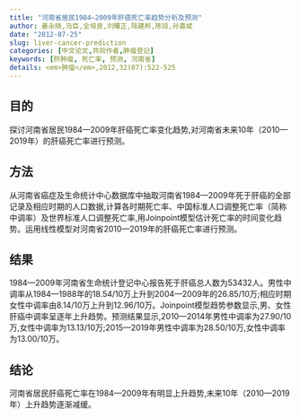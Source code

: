 ```yaml
---
title: "河南省居民1984—2009年肝癌死亡率趋势分析及预测"
author: 姜永晓,马臣,全培良,刘曙正,陆建邦,陈琼,孙喜斌
date: "2012-07-25"
slug: liver-cancer-prediction
categories: [中文论文,共同作者,肿瘤登记]
keywords: [肝肿瘤, 死亡率, 预测, 河南省]
details: <em>肿瘤</em>,2012,32(07):522-525
---
```

## 目的
探讨河南省居民1984—2009年肝癌死亡率变化趋势,对河南省未来10年（2010—2019年）的肝癌死亡率进行预测。

## 方法
从河南省癌症及生命统计中心数据库中抽取河南省1984—2009年死于肝癌的全部记录及相应时期的人口数据,计算各时期死亡率、中国标准人口调整死亡率（简称中调率）及世界标准人口调整死亡率,用Joinpoint模型估计死亡率的时间变化趋势。运用线性模型对河南省2010—2019年的肝癌死亡率进行预测。

## 结果
1984—2009年河南省生命统计登记中心报告死于肝癌总人数为53432人。男性中调率从1984—1988年的18.54/10万上升到2004—2009年的26.85/10万;相应时期女性中调率由8.14/10万上升到12.96/10万。Joinpoint模型趋势参数显示,男、女性肝癌中调率呈逐年上升趋势。预测结果显示,2010—2014年男性中调率为27.90/10万,女性中调率为13.13/10万;2015—2019年男性中调率为28.50/10万,女性中调率为13.00/10万。

## 结论
河南省居民肝癌死亡率在1984—2009年有明显上升趋势,未来10年（2010—2019年）上升趋势逐渐减缓。